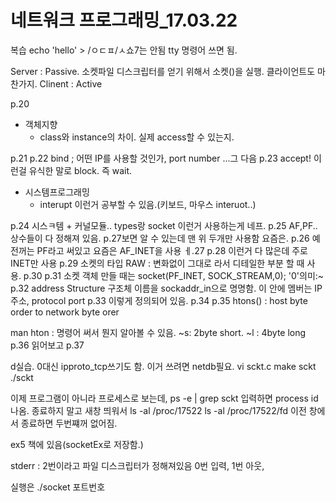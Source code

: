 # 네트워크 프로그래밍_17.03.22
복습
echo 'hello' > /ㅇㄷㅍ/ㅅ쇼7는 안됨
tty 명령어 쓰면 됨.

Server : Passive. 소켓파일 디스크립터를 얻기 위해서 소켓()을 실행. 클라이언트도 마찬가지.
Clinent : Active

p.20
* 객체지향
  * class와 instance의 차이. 실제 access할 수 있는지.

p.21 p.22 bind ; 어떤 IP를 사용할 것인가, port number
...그 다음 p.23 accept! 이런걸 유식한 말로 block. 즉 wait.
* 시스템프로그래밍
  * interupt 이런거 공부할 수 있음.(키보드, 마우스 interuot..)

p.24
시스ㅋ템 + 커널모듈.. types랑 socket 이런거 사용하는게 네프.
p.25
 AF,PF..상수들이 다 정해져 있음. p.27보면 알 수 있는데 맨 위 두개만 사용함 요즘은.
 p.26 예전꺼는 PF라고 써있고 요즘은 AF_INET을 사용 ㅔ.27
 p.28 이런거 다 많은데 주로 INET만 사용
 p.29 소켓의 타입 RAW : 변화없이 그대로 라서 디테일한 부분 할 때 사용.
 p.30
 p.31
 소켓 객체 만들 때는 socket(PF_INET, SOCK_STREAM,0); '0'의미:~
 p.32 address Structure
구조체 이름을 sockaddr_in으로 명명함. 이 안에 멤버는 IP주소, protocol port
p.33
이렇게 정의되어 있음.
p.34
p.35
htons() : host byte order to network byte orer

man hton : 명령어 써서 뭔지 알아볼 수 있음. ~s: 2byte short. ~l : 4byte long
p.36 읽어보고
p.37

d실습. 0대신 ipproto_tcp쓰기도 함. 이거 쓰려면 netdb필요.
vi sckt.c
make sckt
./sckt

이제 프로그램이 아니라 프로세스로 보는데,
ps -e | grep sckt 입력하면 process id 나옴.
종료하지 말고
새창 띄워서
ls -al /proc/17522
ls -al /proc/17522/fd
이전 창에서 종료하면 두번쨰꺼 없어짐.

ex5 책에 있음(socketEx로 저장함.)

stderr : 2번이라고 파일 디스크립터가 정해져있음 0번 입력, 1번 아웃,

실행은 ./socket 포트번호
